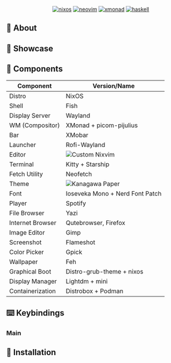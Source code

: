 
<div align="center">
   
[![nixos](https://img.shields.io/badge/NixOS-5277C3?style=for-the-badge&logo=nixos&logoColor=white)](https://nixos.org/)
[![neovim](https://img.shields.io/badge/NeoVim-%2357A143.svg?&style=for-the-badge&logo=neovim&logoColor=white)](https://neovim.io)
[![xmonad](https://img.shields.io/badge/xmonad-%23fc4c5c.svg?style=for-the-badge&logo=xmonad&logoColor=white)](https://xmonad.org/)
[![haskell](https://img.shields.io/badge/Haskell-5D4F85?style=for-the-badge&logo=haskell&logoColor=white)](https://www.haskell.org/)

</div>

## 📖 About

## 🌟 Showcase

## 🔧 Components

| Component        | Version/Name                                                     |
|------------------|------------------------------------------------------------------|
| Distro           | NixOS                                                            |
| Shell            | Fish                                                             |
| Display Server   | Wayland                                                          |
| WM (Compositor)  | XMonad + picom-pijulius                                          |
| Bar              | XMobar                                                           |
| Launcher         | Rofi-Wayland                                                     |
| Editor           | ![Custom Nixvim](https://github.com/dsunshi/nixvim)              |
| Terminal         | Kitty + Starship                                                 |
| Fetch Utility    | Neofetch                                                         |
| Theme            | ![Kanagawa Paper](https://github.com/sho-87/kanagawa-paper.nvim) |
| Font             | Ioseveka Mono + Nerd Font Patch                                  |
| Player           | Spotify                                                          |
| File Browser     | Yazi                                                             |
| Internet Browser | Qutebrowser, Firefox                                             |
| Image Editor     | Gimp                                                             |
| Screenshot       | Flameshot                                                        |
| Color Picker     | Gpick                                                            |
| Wallpaper        | Feh                                                              |
| Graphical Boot   | Distro-grub-theme + nixos                                        |
| Display Manager  | Lightdm + mini                                                   |
| Containerization | Distrobox + Podman                                               |

## ⌨️ Keybindings

### Main

## 🚀 Installation

